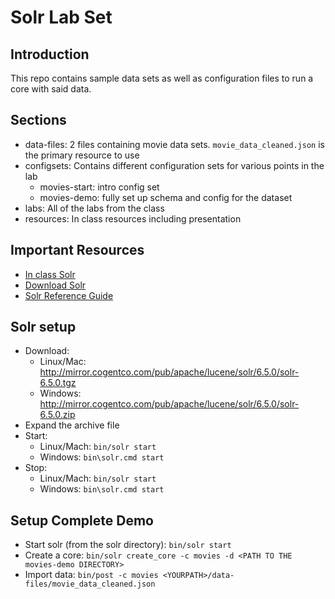 # Solr Lab Set

## Introduction

This repo contains sample data sets as well as configuration files to run a core with said data.

## Sections
* data-files: 2 files containing movie data sets.  `movie_data_cleaned.json` is the primary resource to use
* configsets: Contains different configuration sets for various points in the lab
	* movies-start: intro config set
	* movies-demo: fully set up schema and config for the dataset
* labs: All of the labs from the class
* resources: In class resources including presentation

## Important Resources
* [In class Solr](http://ec2-184-72-110-170.compute-1.amazonaws.com:8983/solr/#/)
* [Download Solr](http://lucene.apache.org/solr/downloads.html)
* [Solr Reference Guide](https://cwiki.apache.org/confluence/display/solr/Apache+Solr+Reference+Guide)


## Solr setup
* Download:
	* Linux/Mac: http://mirror.cogentco.com/pub/apache/lucene/solr/6.5.0/solr-6.5.0.tgz
	* Windows: http://mirror.cogentco.com/pub/apache/lucene/solr/6.5.0/solr-6.5.0.zip 
* Expand the archive file
* Start: 
	* Linux/Mach: `bin/solr start`
	* Windows: `bin\solr.cmd start`
* Stop:
	* Linux/Mach: `bin/solr start`
	* Windows: `bin\solr.cmd start`

## Setup Complete Demo
* Start solr (from the solr directory): `bin/solr start`
* Create a core: `bin/solr create_core -c movies -d <PATH TO THE movies-demo DIRECTORY>`
* Import data: `bin/post -c movies <YOURPATH>/data-files/movie_data_cleaned.json`
